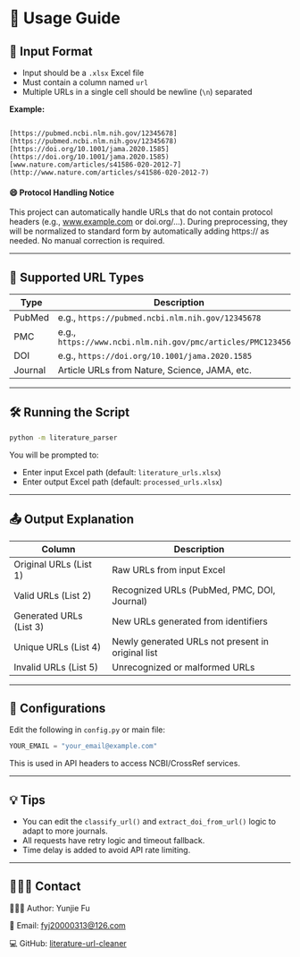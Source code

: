 # 📘 Usage Guide

## 🧾 Input Format

- Input should be a `.xlsx` Excel file
- Must contain a column named `url`
- Multiple URLs in a single cell should be newline (`\n`) separated

**Example:**

```

[https://pubmed.ncbi.nlm.nih.gov/12345678](https://pubmed.ncbi.nlm.nih.gov/12345678)
[https://doi.org/10.1001/jama.2020.1585](https://doi.org/10.1001/jama.2020.1585)
[www.nature.com/articles/s41586-020-2012-7](http://www.nature.com/articles/s41586-020-2012-7)

````
#### 😄 Protocol Handling Notice

This project can automatically handle URLs that do not contain protocol headers (e.g., www.example.com or doi.org/...). During preprocessing, they will be normalized to standard form by automatically adding https:// as needed. No manual correction is required.



---

## 🧪 Supported URL Types

| Type      | Description                               |
|-----------|-------------------------------------------|
| PubMed    | e.g., `https://pubmed.ncbi.nlm.nih.gov/12345678` |
| PMC       | e.g., `https://www.ncbi.nlm.nih.gov/pmc/articles/PMC1234567/` |
| DOI       | e.g., `https://doi.org/10.1001/jama.2020.1585` |
| Journal   | Article URLs from Nature, Science, JAMA, etc. |

---

## 🛠️ Running the Script

```bash
python -m literature_parser
````

You will be prompted to:

* Enter input Excel path (default: `literature_urls.xlsx`)
* Enter output Excel path (default: `processed_urls.xlsx`)

---

## 📤 Output Explanation

| Column                  | Description                                       |
| ----------------------- | ------------------------------------------------- |
| Original URLs (List 1)  | Raw URLs from input Excel                         |
| Valid URLs (List 2)     | Recognized URLs (PubMed, PMC, DOI, Journal)       |
| Generated URLs (List 3) | New URLs generated from identifiers               |
| Unique URLs (List 4)    | Newly generated URLs not present in original list |
| Invalid URLs (List 5)   | Unrecognized or malformed URLs                    |

---

## 🔧 Configurations

Edit the following in `config.py` or main file:

```python
YOUR_EMAIL = "your_email@example.com"
```

This is used in API headers to access NCBI/CrossRef services.

---

## 💡 Tips

* You can edit the `classify_url()` and `extract_doi_from_url()` logic to adapt to more journals.
* All requests have retry logic and timeout fallback.
* Time delay is added to avoid API rate limiting.

---

## 👩🏻‍💻 Contact

👩🏻‍🔬 Author: Yunjie Fu

📧 Email: [fyj20000313@126.com](mailto:fyj20000313@126.com)

💻 GitHub: [literature-url-cleaner](https://github.com/your-username/literature-url-cleaner)


